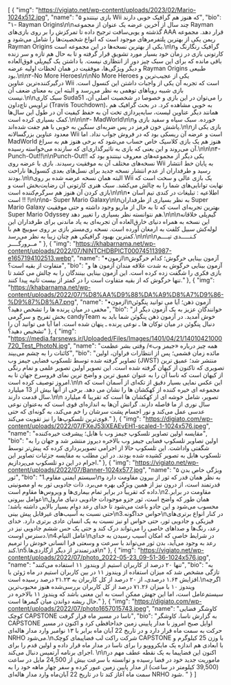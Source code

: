 [
  {
    "img": "https://vigiato.net/wp-content/uploads/2023/02/Mario-1024x512.jpg",
    "name": "۵  بازی نینتندو Wii که هنوز هم گرافیک خوبی دارند",
    "bio": "۱- Rayman Origins\n\nچند سال از آخرین عرضه یک عنوان از مجموعه Rayman گذشته و یوبی‌سافت ترجیح داده تا تمرکزش را بر روی بازی‌های AAA قرار دهد. مجموعه ریمن یکی از بهترین پلتفرمرهای موجود است که انواع شخصیت‌ها را شامل می‌شود و Rayman Origins یکی از بهترین نسخه‌ها در این مجموعه است.\n\nگرافیک رنگارنگ و کارتونی بازی در زمان خود بسیار مورد تشویق قرار گرفته و تا به حال هم تازه و سر زنده باقی مانده که برای این سبک چیز دور از انتظاری نیست. با داشتن یک گیم‌پلی فوق‌العاده و دیگر ویژگی‌ها، موفقیت در همان لحظات اولیه عرضه Rayman Origins طبیعی بود.\n\n۲-No More Heroes\n\nNo More Heroes یکی از عجیب‌ترین و درگیرکننده‌ترین عناوین Wii است که تجربه آن یکی از واجبات داشتن این کنسول است. بازی شبیه رویاهای توهمی به نظر می‌رسد و البته این به معنای ضعف آن نیست.\n\nسبک کاری Suda51 را می‌توان در این بازی و خصوصا در شخصیت اصلی آن، تراویس تاچ‌داون (Travis Touchdown)، به خوبی مشاهده کرد. در بحث گرافیک هم همانند دیگر عناوین لیست، سایه‌پردازی تخت آن به حفظ کیفیت آن در طول این سال‌ها کمک بسیاری کرده است.\n\n\n۳- MadWorld\n\nخورده. سبک سیاه و سفید بازی و پاشش خون قرمز در پس ضربه‌ای سنگین به خوبی با هم جفت شده‌اند.\n\nبازی یکی از معدود عناوین بزرگسالانه Wii است و عرضه آن ریسکی بود که در فروش جواب نداد. اما MadWorld هنوز هم یک بازی کلاسیک خاص حساب می‌شود که برخی هنوز هم به سراغ آن می‌روند و این یعنی که بازی به تاثیرگذاری‌ای که سازنده می‌خواسته رسیده.\n\n\n۴- Punch-Out!!\n\nPunch-Out!! یکی دیگر از مجموعه‌های معروف نینتندو بود که نسخه‌های مختلف آن به موفقیت رسیدند. بازی با عرضه روی Wii به پایان خط انتشار رسید و طرفداران از عدم انتشار نسخه جدید برای نسل‌های بعدی کنسول‌ها ناراحت بودند.\n\nالبته همان نسخه عرضه شده بر روی Wii یک بازی عالی و سخت است که نهایت توانایی‌های شما را به چالش می‌کشد. سبک هنری کارتونی آن رضایت‌بخش است و بازی کردن آن هنوز هم سرگرم‌کننده است\n\n\n• اطلاعیه : تبلیغات در کندی تیم آسان است !! !\n\n\n۵- Super Mario Galaxy\n\nبه نظر بسیاری از طرفداران Super Mario Galaxy بهترین تجربه‌ای است که تا به حال از ماریو وجود داشته و حتی موفقیت Super Mario Odyssey هم نتوانسته نظر بسیاری را تغییر دهد.\n\n\nگیم‌پلی خلاقانه این نسخه به همراه دنیای خارق‌العاده آن تجربه‌ای به یاد ماندنی برای طرفداران این لوله‌کش سبیل کلفت به ارمغان آورده است. نسخه ری‌مستر بازی بر روی سوییچ هم با کمترین بهبود گرافیکی هم چنان زیبا به نظر می‌رسد.\n\n\n\nکـنـــــدی تیــــم مــرورگــــر "
  },
  {
    "img": "https://khabarnama.net/wp-content/uploads/2022/07/NINTCHDBPICT000745113987-e1657194102513.webp",
    "name": "•ازمون\nآزمون بینایی خرگوش؛ کدام خرگوش متفاوت از بقیه است؟",
    "bio": "آزمون بینایی خرگوش به شدت علاقه مندان آزمون ها و بازی فکری را شگفت زده کرده است. این آزمون بینایی بینندگان را به چالش می کشد تا تنها خرگوش که از بقیه متفاوت است را در کمتر از بیست ثانیه پیدا کنند."
  },
  {
    "img": "https://khabarnama.net/wp-content/uploads/2022/07/%D8%AA%D9%88%DA%A9%D8%A7%D9%86-%D9%87%D8%A7.png",
    "name": "•ازمون\nآزمون ذهن؛ آیا می توانید پنگوئن مخفی در میان پرنده ها را تشخص دهید؟",
    "bio": "خوانندگان عزیز به یک آزمون دیگر از بخش تفریح و سرگرمی candyTeam خوش آمدید. در آزمون ذهن پنگوئن شما باید به دنبال پنگوئن در میان توکان ها ـ نوعی پرنده ـ پنهان شده است. اما آیا می توانید آن را تشخیص دهید؟"
  },
  {
    "img": "https://media.farsnews.ir/Uploaded/Files/Images/1401/04/21/14010421000720_Test_PhotoN.jpg",
    "name": "همه‌ چیز درباره «جیمز وب»/ وقتی بشر عظمت کائنات را به چشم می‌بیند",
    "bio": "مائده زمان فشمی؛‌ پس از انتظارات فراوان، اولین تصاویر گرفته شده توسط تلسکوپ فضایی جیمز وب (JWST) منتشر شد؛ عمیق ترین تصویری که تاکنون از کیهان گرفته شده است. این تصویر اولین تصویر علمی و تمام رنگی از کیهان است که ناسا آن را به عنوان عمیق ترین و واضح ترین نمای فروسرخ جهان تا به امروز توصیف کرده است.\n\n این عکس نمایی بسیار دقیق از تکه‌ای از آسمان است که مجموعه ای خیره کننده از کهکشان ها را نشان می دهد. برخی از آنها بیش از 13 میلیارد سال قدمت دارند.\n\n تصویر، شامل خوشه ای از کهکشان ها است که تقریبا 4 میلیارد سال نوری از ما فاصله دارند. گرانش آن‌ها به اندازه‌ای قوی است که به‌عنوان نوعی عدسی عمل می‌کند و نور اجسام پشت سرشان را خم می‌کند، به گونه‌ای که حتی قوی‌ترین تلسکوپ‌ها را نیز تقویت می‌کند."
  },
  {
    "img": "https://digiato.com/wp-content/uploads/2022/07/FXeJ53iXEAEvEH1-scaled-1-1024x576.jpeg",
    "name": "مقایسه اولین تصاویر تلسکوپ جیمز وب با هابل؛ پیشرفت خیره‌کننده",
    "bio": "اولین تصاویر تلسکوپ فضایی جیمز وب بالاخره دیروز منتشر شد و جهان را به شگفتی واداشت. این تلسکوپ حالا از اجرامی تصویربرداری کرده که پیش‌تر توسط تلسکوپ هابل به تصویر کشیده شده بودند. در این مطلب به مقایسه جزئیات تصاویر این اجرام در این دو تلسکوپ می‌پردازیم."
  },
  {
    "img": "https://vigiato.net/wp-content/uploads/2022/07/Banner-1024x577.jpg",
    "name": "۵ ویژگی خاص بدن ثور",
    "bio": "1.سیستم ایمنی مقاوم\nبه نظر همان قدر که ثور از بیرون مقاومت دارد و قدرتمند است، از درون نیز از همین ویژگی بهره می‌برد. ذات جادویی ثور به او مصونیتی داده که تقریباً در برابر تمام بیماری‌ها و ویروس‌ها مقاوم است.\n2.مقاومت در برابر عوامل بیرونی\nهمان طور که واضح است، ثور جزو موجودات جادویی دنیای مارول محسوب می‌شود و این جادو باعث می‌شود تا خدای رعد دوام بسیار بالایی داشته باشد؛ حتی نسبت به آسیب‌های غیرقابل پیش بینی\n3.حواس خداگونه\nدر کنار انواع برتری‌های فیزیکی و جادویی ثور، حتی حواس او نیز نسبت به یک انسان عادی برتری دارد. خدای رعد، رنگ‌ها و صداهای خاصی را می‌تواند درک کند و حتی یک حس ششم جادویی نیز در دسترس اوست.\n4.عامل التیام\nدر شرایط خاصی که امکان آسیب رسیدن به خدای رعد به وجود می‌آید، بدن ثور می‌تواند با سرعت و وسعتی فرا انسانی خودش را ترمیم کند.\n5.قدرتمندتر از دیگر ازگاردی‌ها\n"
  },
  {
    "img": "https://vigiato.net/wp-content/uploads/2022/07/photo_2022-05-23_09-51-36-1024x576.jpg",
    "name": "تنها ۲۰ درصد از کاربران استیم از ویندوز ۱۱ استفاده می‌کنند",
    "bio": "به تازگی مشخص شد که میزان استفاده از ویندوز ۱۱ در بین کاربران استیم در ماه ژوئن با افزایش ۱.۶۴ درصدی، از ۲۰ درصد از کل کاربران به ۲۱.۲۳ درصد رسیده است.\nاگرچه ویندوز ۱۰ با میزان ۷۱.۲۶ درصد از کل کاربران بررسی‌شده هنوز محبوب‌ترین سیستم‌عامل است، اما این جهش ممکن است به این معنی باشد که ویندوز ۱۱ بالاخره در حال ریشه دواندن میان گیمرها است."
  },
  {
    "img": "https://digiato.com/wp-content/uploads/2022/07/photo1657015743.jpeg",
    "name": "کاوشگر فضایی کوچک CAPSTONE ناسا در مسیر ماه قرار گرفت",
    "bio": "به گزارش ناسا، کاوشگر CAPSTONE اوایل صبح امروز با مدار پایینی زمین خداحافظی کرد و اکنون در مسیر حرکت به سمت ماه قرار دارد و در تاریخ 22 آبان ماه برابر با ۱۳ نوامبر وارد مدار هاله‌ای NRHO می‌شود.\nشرکت راکت لب فضاپیمای کوچک CAPSTONE با وزن 25 کیلوگرم و با ابعادی هم اندازه یک مایکروویو را برای ناسا در مدار ماه قرار داده و اولین قدم را برای اجرای برنامه آرتمیس دنبال می‌کند. \n\nاکنون این فضاپیما به یک نقطه عطف مهم در ماموریت جدید خود در فضا رسیده و توانسته با سرعت بیش از 24,500 مایل در ساعت (39,500 کیلومتر در ساعت) از مدار پایین زمین عبور کرده و سفر چهار ماهه خود را به سمت ماه آغاز کند تا در تاریخ 22 آبان‌ماه وارد مدار هاله‌ای NRHO شود. "
  }
]
